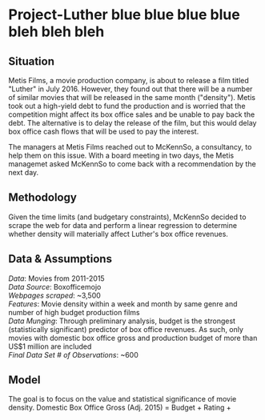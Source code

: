 # Project-Luther blue blue blue blue bleh bleh bleh

## Situation
Metis Films, a movie production company, is about to release a film titled "Luther" in July 2016. However, they found out that there will be a number of similar movies that will be released in the same month ("density"). Metis took out a high-yield debt to fund the production and is worried that the competition might affect its box office sales and be unable to pay back the debt. The alternative is to delay the release of the film, but this would delay box office cash flows that will be used to pay the interest.

The managers at Metis Films reached out to McKennSo, a consultancy, to help them on this issue. With a board meeting in two days, the Metis managemet asked McKennSo to come back with a recommendation by the next day. 

## Methodology
Given the time limits (and budgetary constraints), McKennSo decided to scrape the web for data and perform a linear regression to determine whether density will materially affect Luther's box office revenues.

## Data & Assumptions
*Data*: Movies from 2011-2015  
*Data Source*: Boxofficemojo  
*Webpages scraped*: ~3,500  
*Features*: Movie density within a week and month by same genre and number of high budget production films  
*Data Munging*: Through preliminary analysis, budget is the strongest (statistically significant) predictor of box office revenues. As such, only movies with domestic box office gross and production budget of more than US$1 million are included  
*Final Data Set # of Observations*: ~600

## Model
The goal is to focus on the value and statistical significance of movie density. 
Domestic Box Office Gross (Adj. 2015)  = Budget + Rating + 
